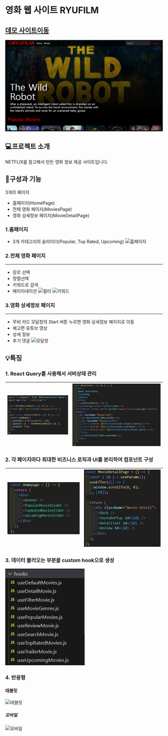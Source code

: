 # 영화 웹 사이트 RYUFILM

## [데모 사이트이동](https://ryufilm.netlify.app/)

![대표이미지](./images/ryuflix_representative.png)

## 💻프로젝트 소개

NETFLIX를 참고해서 만든 영화 정보 제공 사이트입니다.

## 📌구성과 기능

3개의 페이지

- 홈페이지(HomePage)
- 전체 영화 페이지(MoviesPage)
- 영화 상세정보 페이지(MovieDetailPage)

### 1.홈페이지

- 3개 카테고리의 슬라이더(Popular, Top Rated, Upcoming)
  ![홈페이지](./images/homepage.gif)

### 2.전체 영화 페이지

---

- 장르 선택
- 정렬선택
- 키워드로 검색
- 페이지네이션
  ![필터](./images/pc_moviespage1.gif)
  ![키워드](./images/pc_moviespage_search.gif)

### 3.영화 상세정보 페이지

---

- 무비 카드 모달창의 Start 버튼 누르면 영화 상세정보 페이지로 이동
- 예고편 유튜브 영상
- 상세 정보
- 후기 댓글
  ![모달창](./images/pc_moviedetailpage1.gif)
  <!-- ![예고편](./images/pc_moviedetailpage2.gif) -->

## 💡특징

### 1. **React Query**를 사용해서 서버상태 관리

| ![react query](./images/react_query.png) | ![react query](./images/react_query2.png) |
| ---------------------------------------- | ----------------------------------------- |

### 2. 각 페이지마다 최대한 비즈니스 로직과 UI를 분리하여 컴포넌트 구성

| ![홈페이지](./images/hompage_component.png) | ![상세페이지](./images/moviedetailpage_component.png) |
| ------------------------------------------- | ----------------------------------------------------- |

### 3. 데이터 불러오는 부분을 custom hook으로 생성

![hooks](./images/hooks.png)

### 4. 반응형

#### 태블릿

![태블릿](./images/tablet_moviedetailpage2.gif)

##### 모바일

![모바일](./images/mobile.gif)
